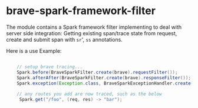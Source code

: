 # brave-spark-framework-filter

The module contains a Spark framework filter implementing to deal with server
side integration: Getting existing span/trace state from request,
create and submit span with `sr`', `ss` annotations.


Here is a use Example:

```java

    // setup brave tracing...
    Spark.before(BraveSparkFilter.create(brave).requestFilter());
    Spark.afterAfter(BraveSparkFilter.create(brave).responseFilter());
    Spark.exception(Exception.class, BraveSparkExceptionHandler.create(brave, new ExceptionHandlerImpl()));
    
    // any routes you add are now traced, such as the below
     Spark.get("/foo", (req, res) -> "bar");
    
```

